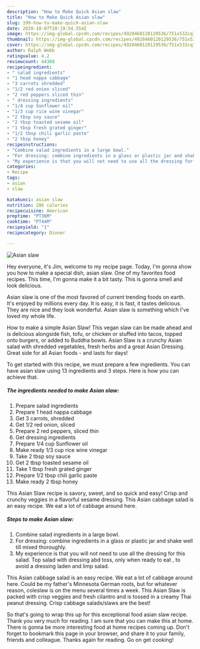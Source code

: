 ```yaml
---
description: "How to Make Quick Asian slaw"
title: "How to Make Quick Asian slaw"
slug: 199-how-to-make-quick-asian-slaw
date: 2020-10-07T20:19:54.554Z
image: https://img-global.cpcdn.com/recipes/4928460120129536/751x532cq70/asian-slaw-recipe-main-photo.jpg
thumbnail: https://img-global.cpcdn.com/recipes/4928460120129536/751x532cq70/asian-slaw-recipe-main-photo.jpg
cover: https://img-global.cpcdn.com/recipes/4928460120129536/751x532cq70/asian-slaw-recipe-main-photo.jpg
author: Ralph Webb
ratingvalue: 4.2
reviewcount: 44368
recipeingredient:
- " salad ingredients"
- "1 head nappa cabbage"
- "3 carrots shredded"
- "1/2 red onion sliced"
- "2 red peppers sliced thin"
- " dressing ingredients"
- "1/4 cup Sunflower oil"
- "1/3 cup rice wine vinegar"
- "2 tbsp soy sauce"
- "2 tbsp toasted sesame oil"
- "1 tbsp fresh grated ginger"
- "1/2 tbsp chili garlic paste"
- "2 tbsp honey"
recipeinstructions:
- "Combine salad ingredients in a large bowl."
- "For dressing: combine ingredients in a glass or plastic jar and shake well till mixed thoroughly."
- "My experience is that you will not need to use all the dressing for this salad. Top salad with dressing abd toss, only when ready to eat , to avoid a dressing laden and limp salad."
categories:
- Recipe
tags:
- asian
- slaw

katakunci: asian slaw 
nutrition: 286 calories
recipecuisine: American
preptime: "PT36M"
cooktime: "PT44M"
recipeyield: "1"
recipecategory: Dinner

---
```



![Asian slaw](https://img-global.cpcdn.com/recipes/4928460120129536/751x532cq70/asian-slaw-recipe-main-photo.jpg)

Hey everyone, it's Jim, welcome to my recipe page. Today, I'm gonna show you how to make a special dish, asian slaw. One of my favorites food recipes. This time, I'm gonna make it a bit tasty. This is gonna smell and look delicious.

Asian slaw is one of the most favored of current trending foods on earth. It's enjoyed by millions every day. It is easy, it is fast, it tastes delicious. They are nice and they look wonderful. Asian slaw is something which I've loved my whole life.

How to make a simple Asian Slaw! This vegan slaw can be made ahead and is delicious alongside fish, tofu, or chicken or stuffed into tacos, topped onto burgers, or added to Buddha bowls. Asian Slaw is a crunchy Asian salad with shredded vegetables, fresh herbs and a great Asian Dressing. Great side for all Asian foods - and lasts for days!


To get started with this recipe, we must prepare a few ingredients. You can have asian slaw using 13 ingredients and 3 steps. Here is how you can achieve that.

<!--inarticleads1-->

##### The ingredients needed to make Asian slaw:

1. Prepare  salad ingredients
1. Prepare 1 head nappa cabbage
1. Get 3 carrots, shredded
1. Get 1/2 red onion, sliced
1. Prepare 2 red peppers, sliced thin
1. Get  dressing ingredients
1. Prepare 1/4 cup Sunflower oil
1. Make ready 1/3 cup rice wine vinegar
1. Take 2 tbsp soy sauce
1. Get 2 tbsp toasted sesame oil
1. Take 1 tbsp fresh grated ginger
1. Prepare 1/2 tbsp chili garlic paste
1. Make ready 2 tbsp honey


This Asian Slaw recipe is savory, sweet, and so quick and easy! Crisp and crunchy veggies in a flavorful sesame dressing. This Asian cabbage salad is an easy recipe. We eat a lot of cabbage around here. 

<!--inarticleads2-->

##### Steps to make Asian slaw:

1. Combine salad ingredients in a large bowl.
1. For dressing: combine ingredients in a glass or plastic jar and shake well till mixed thoroughly.
1. My experience is that you will not need to use all the dressing for this salad. Top salad with dressing abd toss, only when ready to eat , to avoid a dressing laden and limp salad.


This Asian cabbage salad is an easy recipe. We eat a lot of cabbage around here. Could be my father&#39;s Minnesota German roots, but for whatever reason, coleslaw is on the menu several times a week. This Asian Slaw is packed with crisp veggies and fresh cilantro and is tossed in a creamy Thai peanut dressing. Crisp cabbage salads/slaws are the best! 

So that's going to wrap this up for this exceptional food asian slaw recipe. Thank you very much for reading. I am sure that you can make this at home. There is gonna be more interesting food at home recipes coming up. Don't forget to bookmark this page in your browser, and share it to your family, friends and colleague. Thanks again for reading. Go on get cooking!
